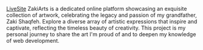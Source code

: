 [LiveSite](https://danielshaqfeh.github.io/ZakiArt/) 
ZakiArts is a dedicated online platform showcasing an exquisite collection of artwork, celebrating the legacy and passion of my grandfather, Zaki Shaqfeh. Explore a diverse array of artistic expressions that inspire and captivate, reflecting the timeless beauty of creativity. This project is my personal journey to share the art I'm proud of and to deepen my knowledge of web development.
